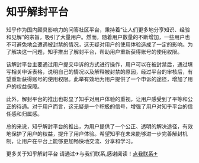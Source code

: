 # 知乎解封平台

知乎作为国内颇具影响力的问答社区平台，秉持着“让人们更多地分享知识、经验和见解”的宗旨，吸引了大量用户。然而，随着用户数量的不断增加，一些用户也不可避免地会遭遇被封禁的情况，这无疑对用户的使用体验造成了一定的影响。为了解决这一问题，知乎推出了解封平台，帮助用户重新获得账号的使用权限。

该解封平台主要通过用户提交申诉的方式进行操作，用户可以在被封禁后，通过填写相关申诉表格，说明自己的情况以及解释被封禁的原因，经过平台的审核后，有望重新获得账号的使用权限。此举有效地为用户提供了一个申诉的途径，增加了用户的权益保障。

此外，解封平台的推出也彰显了知乎对用户体验的重视，让用户感受到了平等和公正的待遇。对于用户而言，这无疑是一个积极的信号，增强了用户对知乎平台的信任感和归属感。

总的来说，知乎解封平台的推出，为用户提供了一个公正、透明的解决途径，有效地保护了用户的权益，提升了用户体验。希望知乎在未来能够进一步完善解封机制，让用户在平台上能够更加畅快地交流、分享和学习。

更多关于知乎解封平台 请通过✈与我们联系,感谢阅读！[点我联系✈](https://app.G208.com)